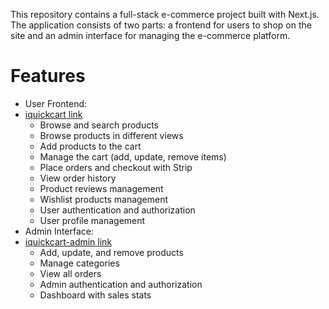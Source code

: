 This repository contains a full-stack e-commerce project built with Next.js. The application consists of two parts: a frontend for users to shop on the site and an admin interface for managing the e-commerce platform.

# Features

- User Frontend:
- [iquickcart link](https://iquickcart.vercel.app)
  - Browse and search products
  - Browse products in different views
  - Add products to the cart
  - Manage the cart (add, update, remove items)
  - Place orders and checkout with Strip
  - View order history
  - Product reviews management
  - Wishlist products management
  - User authentication and authorization
  - User profile management
- Admin Interface:
- [iquickcart-admin link](https://iquickcart-admin.vercel.app)
  - Add, update, and remove products
  - Manage categories
  - View all orders
  - Admin authentication and authorization
  - Dashboard with sales stats
